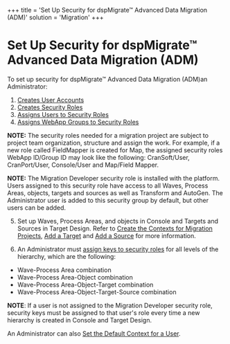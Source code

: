 +++
title = 'Set Up Security for dspMigrate™ Advanced Data Migration (ADM)'
solution = 'Migration'
+++

# Set Up Security for dspMigrate™ Advanced Data Migration (ADM)

To set up security for dspMigrate™ Advanced Data Migration (ADM)an
Administrator:

1.  [Creates User
    Accounts](../../Platform/Sys_Admin/Use_Cases/Create_User_Accounts_in_System_Administration.htm)
2.  [Creates Security
    Roles](../../Platform/Sys_Admin/Use_Cases/Define_Security_Roles1.htm)
3.  [Assigns Users to Security
    Roles](../../Platform/Sys_Admin/Use_Cases/Assign_Users_to_Security_Roles.htm)
4.  [Assigns WebApp Groups to Security
    Roles](../../Platform/Sys_Admin/Use_Cases/Assign_WebApp_Groups_to_Security_Role.htm)

**NOTE:** The security roles needed for a migration project are subject
to project team organization, structure and assign the work. For
example, if a new role called FieldMapper is created for Map, the
assigned security roles WebApp ID/Group ID may look like the following:
CranSoft/User, CranPort/User, Console/User and Map/Field Mapper.

<span style="font-weight: bold;">NOTE:</span> The Migration Developer
security role is installed with the platform. Users assigned to this
security role have access to all Waves, Process Areas, objects, targets
and sources as well as Transform and AutoGen. The Administrator user is
added to this security group by default, but other users can be added.

5.  Set up Waves, Process Areas, and objects in Console and Targets and
    Sources in Target Design. Refer to [Create the Contexts for
    Migration
    Projects](../Console/Use_Cases/Create_Contexts_for_Migration_Projects.htm),
    [Add a
    Target](../Design/Use_Cases/Add_a_Target_in_Target_Design.htm) and
    [Add a Source](../Design/Use_Cases/Assign_a_Source_to_a_Target.htm)
    for more information.

<!-- end list -->

6.  An Administrator must [assign keys to security
    roles](../../Platform/Sys_Admin/Use_Cases/Assign_Keys_to_Security_Role.htm)
    for all levels of the hierarchy, which are the following:

<!-- end list -->

  - Wave-Process Area combination
  - Wave-Process Area-Object combination
  - Wave-Process Area-Object-Target combination
  - Wave-Process Area-Object-Target-Source combination

**NOTE**: If a user is not assigned to the Migration Developer security
role, security keys must be assigned to that user's role every time a
new hierarchy is created in Console and Target Design.

An Administrator can also [Set the Default Context for a
User](../../Platform/Sys_Admin/Use_Cases/Set_the_Default_Context_for_a_User.htm).
